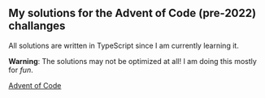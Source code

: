 ## My solutions for the Advent of Code (pre-2022) challanges

All solutions are written in TypeScript since I am currently learning it.

**Warning**: The solutions may not be optimized at all! I am doing this mostly for *fun*.

[Advent of Code](https://adventofcode.com/events)